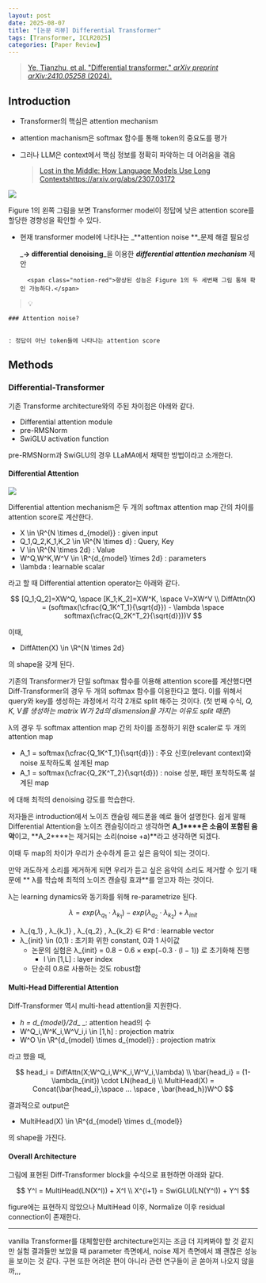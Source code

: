 ```yaml
---
layout: post
date: 2025-08-07
title: "[논문 리뷰] Differential Transformer"
tags: [Transformer, ICLR2025]
categories: [Paper Review]
---
```


> [Ye, Tianzhu, et al. "Differential transformer." ](https://arxiv.org/abs/2410.05258)[_arXiv preprint arXiv:2410.05258_](https://arxiv.org/abs/2410.05258)[ (2024).](https://arxiv.org/abs/2410.05258)



## Introduction

- Transformer의 핵심은 attention mechanism
- attention machanism은 softmax 함수를 통해 token의 중요도를 평가
- 그러나 LLM은 context에서 핵심 정보를 정확히 파악하는 데 어려움을 겪음

	> [Lost in the Middle: How Language Models Use Long Contextshttps://arxiv.org/abs/2307.03172](https://arxiv.org/abs/2307.03172)


![](https://prod-files-secure.s3.us-west-2.amazonaws.com/542b861c-36a8-4051-84e5-8804b6728dba/9083ea56-691a-4752-ae26-47f403431ac8/image.png?X-Amz-Algorithm=AWS4-HMAC-SHA256&X-Amz-Content-Sha256=UNSIGNED-PAYLOAD&X-Amz-Credential=ASIAZI2LB466YNUJM7TP%2F20250907%2Fus-west-2%2Fs3%2Faws4_request&X-Amz-Date=20250907T210110Z&X-Amz-Expires=3600&X-Amz-Security-Token=IQoJb3JpZ2luX2VjEEQaCXVzLXdlc3QtMiJGMEQCIF5L5a9pPTg6L0wY4EmfoMnHMn370E1uUO6NZ0j%2BRZssAiAA8Q5bLFTXHPV6Esop19lzchdE2sA7nVIWHDfmisSrtSqIBAit%2F%2F%2F%2F%2F%2F%2F%2F%2F%2F8BEAAaDDYzNzQyMzE4MzgwNSIMoQT9pH7u%2FrCcQ8SGKtwD0zvQqrt071K5Jzq5XwiNnCbKIgHL%2Buas4m8a%2Fl1ZNSwWo6lCti%2FGkbK7djHSvdmbPkQLDufFTOu4mMChtEV9b3nHXDvpYlVtdoS34VvkKv0e2DC%2Fd6KemY9URK8t95tJZiATt%2FLoFGlR1vkMltpWqV9q0pw6VsyLxl1%2Bbgr%2BFWL3pBsT3Si%2FuyZLsPLHlrbv0HtSNv%2BHwXHlfLwBoLiMkFNlLeWqjl%2Fcc%2BuaOAgpYADqmjOIKn7kRK5eXxaHCa1vSKBe5WHYKDZ7z4jx6jK6AcL0tNmMmkZsYuL%2BQGL1fK6o0E8uOoITbvjrnnqebmONcKMtbTKSOMEbAfqmBIAD%2BFsvxf8FkDaGDcEP23%2Bz2SxNeTnzd%2F65trKSm1hjqYDpvbb4IikUdOonJFY1WCu7UIhrK%2Fs9whEuki7yVYrBL4wdYtOAsyoNdtfXowcWV6DG0nuKl%2BX9wsqzaAZZQj3FICe986q8AR1VcxwFhbgOFO0KgUzOWeEZFu4X5D05heewA7tVab%2BXYORCqVq6dEFu%2Bvkx5FZcM%2Bq3cfe9nArNmvYuHxoXzKer2yt57yo2QZjdYRvPz9uBV6plp4z47fod2wMLyTngFq6g4hPcfxryAHj%2FoxaDPWp5T1GGcVcw0sv3xQY6pgHenJshNeA5hwAI294wNh9NWgrGwYGC7GgjovdwEFBl88CzP%2F2KzPFCvgfOpVHDA1SjixITWJQ%2FPr8u424obQu%2FfFaa32qn%2FETpO%2FWDsJ9CinpszlTtz1FXhQKnNNmc%2BWy4MtjxxPhoGGouBsaezkf1gmsnSok8kiMMa67mp7yv%2B1WLp8Gpbufr2xqTWK%2Bu1ewWTUhpxfqApA7vSOzWm1qHLXrGto4n&X-Amz-Signature=35aacaaaf2732714aa43264e7c0f0fdf5c2e3ffdb21b1e362b3b3681f9eaf00e&X-Amz-SignedHeaders=host&x-amz-checksum-mode=ENABLED&x-id=GetObject)


Figure 1의 왼쪽 그림을 보면 Transformer model이 정답에 낮은 attention score를 할당한 경향성을 확인할 수 있다.

- 현재 transformer model에 나타나는 _**attention noise **_문제 해결 필요성

	_**→ differential denoising**_을 이용한 _**differential attention mechanism**_ 제안


		<span class="notion-red">향상된 성능은 Figure 1의 두 세번째 그림 통해 확인 가능하다.</span>


> 💡 


	### Attention noise?


	: 정답이 아닌 token들에 나타나는 attention score



## Methods



### Differential-Transformer


기존 Transforme architecture와의 주된 차이점은 아래와 같다.

- Differential attention module
- pre-RMSNorm
- SwiGLU activation function

pre-RMSNorm과 SwiGLU의 경우 LLaMA에서 채택한 방법이라고 소개한다.



#### Differential Attention


![](https://prod-files-secure.s3.us-west-2.amazonaws.com/542b861c-36a8-4051-84e5-8804b6728dba/116d70b2-1963-4810-9167-f4c7d8a06e8f/image.png?X-Amz-Algorithm=AWS4-HMAC-SHA256&X-Amz-Content-Sha256=UNSIGNED-PAYLOAD&X-Amz-Credential=ASIAZI2LB466YNUJM7TP%2F20250907%2Fus-west-2%2Fs3%2Faws4_request&X-Amz-Date=20250907T210110Z&X-Amz-Expires=3600&X-Amz-Security-Token=IQoJb3JpZ2luX2VjEEQaCXVzLXdlc3QtMiJGMEQCIF5L5a9pPTg6L0wY4EmfoMnHMn370E1uUO6NZ0j%2BRZssAiAA8Q5bLFTXHPV6Esop19lzchdE2sA7nVIWHDfmisSrtSqIBAit%2F%2F%2F%2F%2F%2F%2F%2F%2F%2F8BEAAaDDYzNzQyMzE4MzgwNSIMoQT9pH7u%2FrCcQ8SGKtwD0zvQqrt071K5Jzq5XwiNnCbKIgHL%2Buas4m8a%2Fl1ZNSwWo6lCti%2FGkbK7djHSvdmbPkQLDufFTOu4mMChtEV9b3nHXDvpYlVtdoS34VvkKv0e2DC%2Fd6KemY9URK8t95tJZiATt%2FLoFGlR1vkMltpWqV9q0pw6VsyLxl1%2Bbgr%2BFWL3pBsT3Si%2FuyZLsPLHlrbv0HtSNv%2BHwXHlfLwBoLiMkFNlLeWqjl%2Fcc%2BuaOAgpYADqmjOIKn7kRK5eXxaHCa1vSKBe5WHYKDZ7z4jx6jK6AcL0tNmMmkZsYuL%2BQGL1fK6o0E8uOoITbvjrnnqebmONcKMtbTKSOMEbAfqmBIAD%2BFsvxf8FkDaGDcEP23%2Bz2SxNeTnzd%2F65trKSm1hjqYDpvbb4IikUdOonJFY1WCu7UIhrK%2Fs9whEuki7yVYrBL4wdYtOAsyoNdtfXowcWV6DG0nuKl%2BX9wsqzaAZZQj3FICe986q8AR1VcxwFhbgOFO0KgUzOWeEZFu4X5D05heewA7tVab%2BXYORCqVq6dEFu%2Bvkx5FZcM%2Bq3cfe9nArNmvYuHxoXzKer2yt57yo2QZjdYRvPz9uBV6plp4z47fod2wMLyTngFq6g4hPcfxryAHj%2FoxaDPWp5T1GGcVcw0sv3xQY6pgHenJshNeA5hwAI294wNh9NWgrGwYGC7GgjovdwEFBl88CzP%2F2KzPFCvgfOpVHDA1SjixITWJQ%2FPr8u424obQu%2FfFaa32qn%2FETpO%2FWDsJ9CinpszlTtz1FXhQKnNNmc%2BWy4MtjxxPhoGGouBsaezkf1gmsnSok8kiMMa67mp7yv%2B1WLp8Gpbufr2xqTWK%2Bu1ewWTUhpxfqApA7vSOzWm1qHLXrGto4n&X-Amz-Signature=b9318d97ba88334e1f66096c9cf65d17abe4db390587a27997cd304aebf99d96&X-Amz-SignedHeaders=host&x-amz-checksum-mode=ENABLED&x-id=GetObject)


Differential attention mechanism은 두 개의 softmax attention map 간의 차이를 attention score로 계산한다.

- X \in \R^{N \times d\_{model}} : given input
- Q\_1,Q\_2,K\_1,K\_2 \in \R^{N \times d} : Query, Key
- V \in \R^{N \times 2d} : Value
- W^Q,W^K,W^V \in \R^{d\_{model} \times 2d} : parameters
- \lambda : learnable scalar

라고 할 때 Differential attention operator는 아래와 같다.


$$
[Q_1;Q_2]=XW^Q, \space [K_1;K_2]=XW^K, \space V=XW^V \\
DiffAttn(X) = (softmax(\cfrac{Q_1K^T_1}{\sqrt{d}}) - \lambda \space softmax(\cfrac{Q_2K^T_2}{\sqrt{d}}))V
$$


이때,

- DiffAtten(X) \in \R^{N \times 2d}

의 shape을 갖게 된다.


기존의 Transformer가 단일 softmax 함수를 이용해 attention score를 계산했다면 Diff-Transformer의 경우 두 개의 softmax 함수를 이용한다고 했다. 이를 위해서 query와 key를 생성하는 과정에서 각각 2개로 split 해주는 것이다. <span class="notion-red">(첫 번째 수식, </span><span class="notion-red">_Q, K, V를 생성하는 matrix W가 2d의 dismension을 가지는 이유도 split 때문_</span><span class="notion-red">)</span>


 λ의 경우 두 softmax attention map 간의 차이를 조정하기 위한 scaler로 두 개의 attention map

- A\_1 = softmax(\cfrac{Q\_1K^T\_1}{\sqrt{d}}) : 주요 신호(relevant context)와 noise 포착하도록 설계된 map
- A\_1 = softmax(\cfrac{Q\_2K^T\_2}{\sqrt{d}}) : noise 성분, 패턴 포착하도록 설계된 map 

에 대해 최적의 denoising 강도를 학습한다.


저자들은 introduction에서 노이즈 캔슬링 헤드폰을 예로 들어 설명한다. 쉽게 말해 Differential Attention을 노이즈 캔슬링이라고 생각하면 **A\_1****은 소음이 포함된 음악**이고, **A\_2****는 제거되는 소리(noise +a)**라고 생각하면 되겠다. 


이때 두 map의 차이가 우리가 순수하게 듣고 싶은 음악이 되는 것이다. 


만약 과도하게 소리를 제거하게 되면 우리가 듣고 싶은 음악의 소리도 제거할 수 있기 때문에 ** λ를 학습해 최적의 노이즈 캔슬링 효과**를 얻고자 하는 것이다.


λ는 learning dynamics와 동기화를 위해 re-parametrize 된다.


$$
\lambda = exp(\lambda_{q_1} \cdot \lambda_{k_1}) - exp(\lambda_{q_2} \cdot \lambda_{k_2}) + \lambda_{init}
$$

- λ\_{q\_1} , λ\_{k\_1} , λ\_{q\_2} , λ\_{k\_2} ∈ R^d : learnable vector
- λ\_{init} \in (0,1) : 초기화 위한 constant, 0과 1 사이값
	- 논문의 실험은 λ\_{init} = 0.8 − 0.6 × exp(−0.3 · (l − 1)) 로 초기화해 진행
		- l \in [1,L] : layer index
	- 단순히 0.8로 사용하는 것도 robust함


#### **Multi-Head Differential Attention**


Diff-Transformer 역시 multi-head attention을 지원한다.

- _h = d\_{model}/2d__ _: attention head의 수
- W^Q\_i,W^K\_i,W^V\_i,i \in [1,h] : projection matrix
- W^O \in \R^{d\_{model} \times d\_{model}} : projection matrix

라고 했을 때,


$$
head_i = DiffAttn(X;W^Q_i,W^K_i,W^V_i,\lambda) \\
\bar{head_i} = (1-\lambda_{init}) \cdot LN(head_i) \\
MultiHead(X) = Concat(\bar{head_i},\space ... \space , \bar{head_h})W^O
$$


결과적으로 output은

- MultiHead(X) \in \R^{d\_{model} \times d\_{model}}

의 shape을 가진다.



#### Overall Architecture


그림에 표현된 Diff-Transformer block을 수식으로 표현하면 아래와 같다.


$$
Y^l = MultiHead(LN(X^l)) + X^l \\
X^{l+1} = SwiGLU(LN(Y^l)) + Y^l
$$


figure에는 표현하지 않았으나 MultiHead 이후, Normalize 이후 residual connection이 존재한다.


---


vanilla Transformer를 대체할만한 architecture인지는 조금 더 지켜봐야 할 것 같지만 실험 결과들만 보았을 때 parameter 측면에서, noise 제거 측면에서 꽤 괜찮은 성능을 보이는 것 같다. 구현 또한 어려운 편이 아니라 관련 연구들이 곧 쏟아져 나오지 않을까,,,

